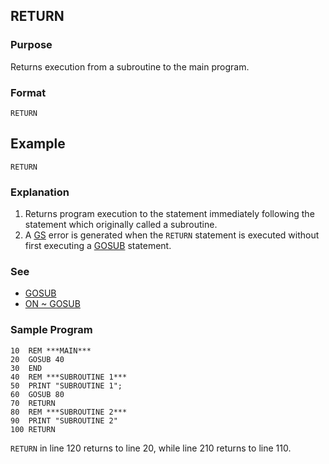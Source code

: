 ## RETURN

### Purpose
Returns execution from a subroutine to the main program.

### Format
```basic
RETURN
```
## Example
```basic
RETURN
```
### Explanation
1. Returns program execution to the statement immediately following the statement which originally called a subroutine.
2. A [GS](../errors.md#GS-error) error is generated when the `RETURN` statement is executed without first executing a [GOSUB](GOSUB.md) statement.

### See
 - [GOSUB](GOSUB.md)
 - [ON ~ GOSUB](ON_GOSUB.md)

### Sample Program
```basic
10  REM ***MAIN***
20  GOSUB 40
30  END
40  REM ***SUBROUTINE 1***
50  PRINT "SUBROUTINE 1"; 
60  GOSUB 80
70  RETURN 
80  REM ***SUBROUTINE 2***
90  PRINT "SUBROUTINE 2"
100 RETURN
```
`RETURN` in line 120 returns to line 20, while line 210 returns to line 110.
